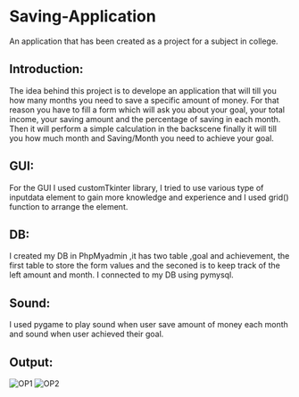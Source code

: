 # Saving-Application
An application that has been created as a project for a subject in college.
## Introduction:
The idea behind this project is to develope an application that will till you how 
many months you need to save a specific amount of money. For that reason
you have to fill a form which will ask you about your goal, your total income,
your saving amount and the percentage of saving in each month. Then it will 
perform a simple calculation in the backscene finally it will till you how much 
month and Saving/Month you need to achieve your goal.
## GUI:
For the GUI I used customTkinter library, I tried to use various type of inputdata 
element to gain more knowledge and experience and I used grid() function to 
arrange the element.
## DB:
I created my DB in PhpMyadmin ,it has two table ,goal and achievement, the 
first table to store the form values and the seconed is to keep track of the left 
amount and month. I connected to my DB using pymysql.
## Sound:
I used pygame to play sound when user save amount of money each month
and sound when user achieved their goal.
## Output:
![OP1](https://user-images.githubusercontent.com/106197989/206637619-d76b3f75-da82-4e3e-a4bc-ebb655ff9eda.jpg)
![OP2](https://user-images.githubusercontent.com/106197989/206637627-e9864b77-d3b0-43f0-8b0c-ba2660bef979.jpg)
